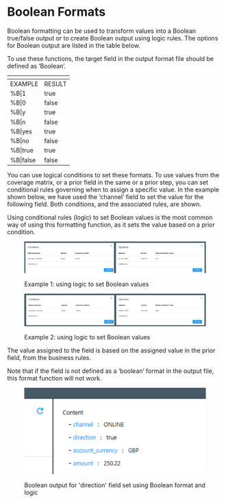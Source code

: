 # Boolean Formats

Boolean formatting can be used to transform values into a Boolean true/false output or to create Boolean output using logic rules.  The options for Boolean output are listed in the table below.

&#x20;To use these functions, the target field in the output format file should be defined as ‘Boolean’.

<table data-header-hidden><thead><tr><th valign="top"></th><th valign="top"></th></tr></thead><tbody><tr><td valign="top">EXAMPLE</td><td valign="top">RESULT</td></tr><tr><td valign="top">%B|1</td><td valign="top">true</td></tr><tr><td valign="top">%B|0</td><td valign="top">false</td></tr><tr><td valign="top">%B|y</td><td valign="top">true</td></tr><tr><td valign="top">%B|n</td><td valign="top">false</td></tr><tr><td valign="top">%B|yes</td><td valign="top">true</td></tr><tr><td valign="top">%B|no</td><td valign="top">false</td></tr><tr><td valign="top">%B|true</td><td valign="top">true</td></tr><tr><td valign="top">%B|false</td><td valign="top">false</td></tr></tbody></table>

&#x20;

You can use logical conditions to set these formats. To use values from the coverage matrix, or a prior field in the same or a prior step, you can set conditional rules governing when to assign a specific value.  In the example shown below, we have used the ‘channel’ field to set the value for the following field.  Both conditions, and the associated rules, are shown.

&#x20;Using conditional rules (logic) to set Boolean values is the most common way of using this formatting function, as it sets the value based on a prior condition.

<figure><img src="../../../../.gitbook/assets/image (2).png" alt=""><figcaption><p>Example 1: using logic to set Boolean values</p></figcaption></figure>

<figure><img src="../../../../.gitbook/assets/image (3).png" alt=""><figcaption><p>Example 2: using logic to set Boolean values</p></figcaption></figure>

The value assigned to the field is based on the assigned value in the prior field, from the business  rules.

&#x20;Note that if the field is not defined as a ‘boolean’ format in the output file, this format function will not work.

<figure><img src="../../../../.gitbook/assets/image (4).png" alt=""><figcaption><p>Boolean output for 'direction' field set using Boolean format and logic</p></figcaption></figure>
